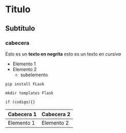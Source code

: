 # Titulo


## Subtítulo

### cabecera

Esto es un **texto en negrita**
esto es un texto en *cursiva*

- Elemento 1
- Elemento 2
    - subelemento

`pip install FLask`

`mkdir templates Flask`
```
if (codigo){}

```
| Cabecera 1 | Cabecera 2 |
|------------|------------|
| Elemento 1 | Elemento 2 |